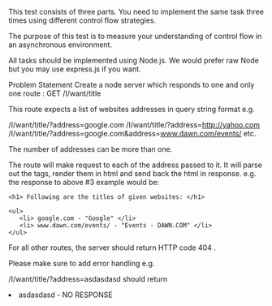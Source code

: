 
This test consists of three parts. You need to implement the same task three times using different control flow strategies.

The purpose of this test is to measure your understanding of control flow in an asynchronous environment.

All tasks should be implemented using Node.js. We would prefer raw Node but you may use express.js if you want.

Problem Statement
Create a node server which responds to one and only one route : GET /I/want/title

This route expects a list of websites addresses in query string format e.g.

/I/want/title/?address=google.com
/I/want/title/?address=http://yahoo.com
/I/want/title/?address=google.com&address=www.dawn.com/events/
etc.

The number of addresses can be more than one.

The route will make request to each of the address passed to it. It will parse out the <title></title> tags, render them in html and send back the html in response. e.g. the response to above #3 example would be:

<html>
<head></head>
<body>

    <h1> Following are the titles of given websites: </h1>

    <ul>
       <li> google.com - "Google" </li>
       <li> www.dawn.com/events/ - "Events - DAWN.COM" </li>
    </ul>
</body>
</html>
For all other routes, the server should return HTTP code 404 .

Please make sure to add error handling e.g.

/I/want/title/?address=asdasdasd should return <li> asdasdasd - NO RESPONSE </li>
